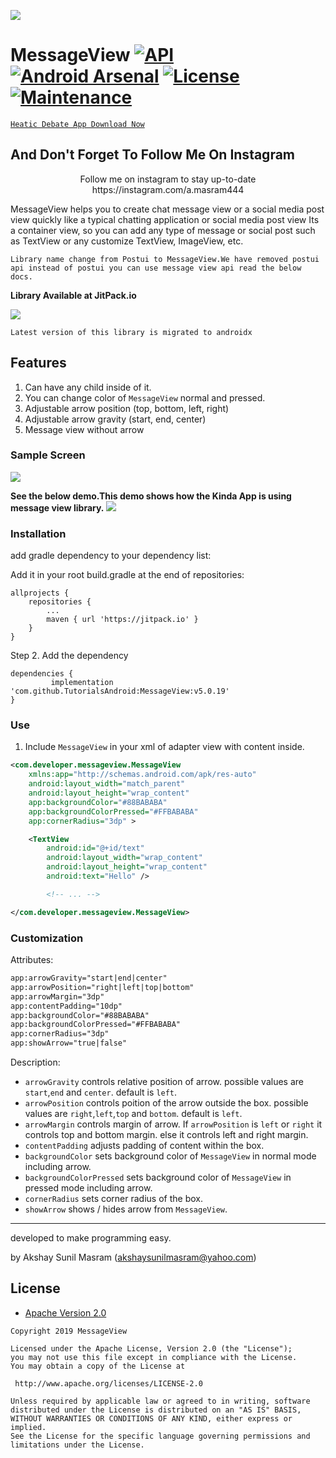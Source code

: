 ![](https://github.com/TutorialsAndroid/MessageView/blob/master/sample/src/main/res/mipmap-xxhdpi/ic_launcher.png)

# MessageView [![API](https://img.shields.io/badge/API-15%2B-brightgreen.svg?style=flat)](https://android-arsenal.com/api?level=15) [![Android Arsenal](https://img.shields.io/badge/Android%20Arsenal-MessageView-orange.svg?style=flat)](https://android-arsenal.com/details/1/7580) [![License](https://img.shields.io/badge/License-Apache%202.0-blue.svg)](https://opensource.org/licenses/Apache-2.0) [![Maintenance](https://img.shields.io/badge/Maintained%3F-yes-green.svg)](https://GitHub.com/TutorialsAndroid/MessageView) 


[`Heatic Debate App Download Now`](https://play.google.com/store/apps/details?id=com.asm.heatic)


## And Don't Forget To Follow Me On Instagram

<p align="center">Follow me on instagram to stay up-to-date https://instagram.com/a.masram444

MessageView helps you to create chat message view or a social media post view quickly like a typical chatting application or social media post view
Its a container view, so you can add any type of message or social post such as TextView or any customize TextView, ImageView, etc.

`Library name change from Postui to MessageView.We have removed postui api instead of postui you can use message view api read the below docs.`

**Library Available at JitPack.io**

[![](https://jitpack.io/v/TutorialsAndroid/MessageView.svg)](https://jitpack.io/#TutorialsAndroid/MessageView)

`Latest version of this library is migrated to androidx`

## Features
1. Can have any child inside of it.
2. You can change color of `MessageView` normal and pressed.
3. Adjustable arrow position (top, bottom, left, right)
4. Adjustable arrow gravity (start, end, center)
5. Message view without arrow

### Sample Screen
![](https://github.com/TutorialsAndroid/MessageView/blob/master/art/device-2019-03-17-130446.png)


**See the below demo.This demo shows how the Kinda App is using message view library.**
![](https://github.com/TutorialsAndroid/MessageView/blob/master/sample.jpg)

### Installation
add gradle dependency to your dependency list:

Add it in your root build.gradle at the end of repositories:

	allprojects {
		repositories {
			...
			maven { url 'https://jitpack.io' }
		}
	}
Step 2. Add the dependency

	dependencies {
	         implementation 'com.github.TutorialsAndroid:MessageView:v5.0.19'
	}

### Use
1. Include `MessageView` in your xml of adapter view with content inside.

``` xml
<com.developer.messageview.MessageView
	xmlns:app="http://schemas.android.com/apk/res-auto"
    android:layout_width="match_parent"
    android:layout_height="wrap_content"
    app:backgroundColor="#88BABABA"
    app:backgroundColorPressed="#FFBABABA"
    app:cornerRadius="3dp" >

    <TextView
        android:id="@+id/text"
        android:layout_width="wrap_content"
        android:layout_height="wrap_content"
        android:text="Hello" />

        <!-- ... -->

</com.developer.messageview.MessageView>
```

### Customization
Attributes:

``` xml
app:arrowGravity="start|end|center"
app:arrowPosition="right|left|top|bottom"
app:arrowMargin="3dp"
app:contentPadding="10dp"
app:backgroundColor="#88BABABA"
app:backgroundColorPressed="#FFBABABA"
app:cornerRadius="3dp"
app:showArrow="true|false"
```

Description:


- `arrowGravity` controls relative position of arrow. possible values are `start`,`end` and `center`. default is `left`.
- `arrowPosition` controls poition of the arrow outside the box. possible values are `right`,`left`,`top` and `bottom`. default is `left`.
- `arrowMargin` controls margin of arrow. If `arrowPosition` is `left` or `right` it controls top and bottom margin. else it controls left and right margin.
- `contentPadding` adjusts padding of content within the box.
- `backgroundColor` sets background color of `MessageView` in normal mode including arrow.
- `backgroundColorPressed` sets background color of `MessageView` in pressed mode including arrow.
- `cornerRadius` sets corner radius of the box.
- `showArrow` shows / hides arrow from `MessageView`.

----
developed to make programming easy.

by Akshay Sunil Masram (akshaysunilmasram@yahoo.com)

## License

* [Apache Version 2.0](http://www.apache.org/licenses/LICENSE-2.0.html)

```
Copyright 2019 MessageView

Licensed under the Apache License, Version 2.0 (the "License");
you may not use this file except in compliance with the License.
You may obtain a copy of the License at

 http://www.apache.org/licenses/LICENSE-2.0

Unless required by applicable law or agreed to in writing, software
distributed under the License is distributed on an "AS IS" BASIS,
WITHOUT WARRANTIES OR CONDITIONS OF ANY KIND, either express or implied.
See the License for the specific language governing permissions and
limitations under the License.
